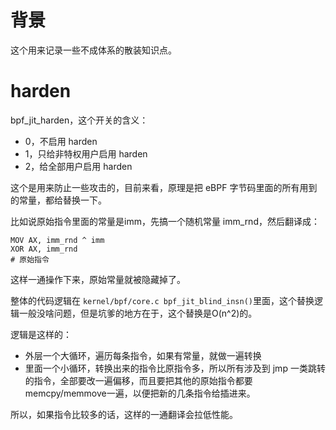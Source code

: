 # 背景

这个用来记录一些不成体系的散装知识点。

# harden

bpf_jit_harden，这个开关的含义：

- 0，不启用 harden
- 1，只给非特权用户启用 harden
- 2，给全部用户启用 harden

这个是用来防止一些攻击的，目前来看，原理是把 eBPF 字节码里面的所有用到的常量，都给替换一下。

比如说原始指令里面的常量是imm，先搞一个随机常量 imm_rnd，然后翻译成：

```
MOV AX, imm_rnd ^ imm
XOR AX, imm_rnd
# 原始指令
```

这样一通操作下来，原始常量就被隐藏掉了。

整体的代码逻辑在 `kernel/bpf/core.c bpf_jit_blind_insn()`里面，这个替换逻辑一般没啥问题，但是坑爹的地方在于，这个替换是O(n^2)的。

逻辑是这样的：

- 外层一个大循环，遍历每条指令，如果有常量，就做一遍转换
- 里面一个小循环，转换出来的指令比原指令多，所以所有涉及到 jmp 一类跳转的指令，全部要改一遍偏移，而且要把其他的原始指令都要memcpy/memmove一遍，以便把新的几条指令给插进来。

所以，如果指令比较多的话，这样的一通翻译会拉低性能。

